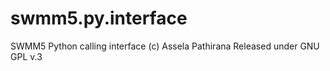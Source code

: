 swmm5.py.interface
==================

SWMM5 Python calling interface (c) Assela Pathirana Released under GNU GPL v.3
